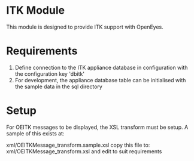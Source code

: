 ITK Module
==========

This module is designed to provide ITK support with OpenEyes.

Requirements
============

1) Define connection to the ITK appliance database in configuration with the configuration key 'dbitk'
2) For development, the appliance database table can be initialised with the sample data in the sql directory

Setup
=====
For OEITK messages to be displayed, the XSL transform must be setup. A sample of this exists at:

xml/OEITKMessage_transform.sample.xsl
copy this file to:
xml/OEITKMessage_transform.xsl
and edit to suit requirements

